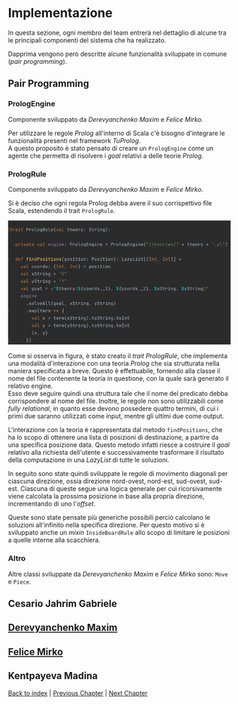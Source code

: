 # Implementazione
In questa sezione, ogni membro del team entrerà nel dettaglio di alcune tra le principali componenti del sistema che ha
realizzato.

Dapprima vengono però descritte alcune funzionalità sviluppate in comune (_pair programming_).

## Pair Programming

### PrologEngine

Componente sviluppato da _Derevyanchenko Maxim_ e _Felice Mirko_.

Per utilizzare le regole _Prolog_ all'interno di Scala c'è bisogno d'integrare le funzionalità presenti nel framework
_TuProlog_.\
A questo proposito è stato pensato di creare un `PrologEngine` come un agente che permetta di risolvere i _goal_ 
relativi a delle teorie _Prolog_.

### PrologRule

Componente sviluppato da _Derevyanchenko Maxim_ e _Felice Mirko_.

Si è deciso che ogni regola Prolog debba avere il suo corrispettivo file Scala, estendendo il trait `PrologRule`.

![PrologRule](prolog_rule.png)

Come si osserva in figura, è stato creato il _trait_ _PrologRule_, che implementa una modalità d'interazione con 
una teoria _Prolog_ che sia strutturata nella maniera specificata a breve.
Questo è effettuabile, fornendo alla classe il nome del file contenente la teoria in questione, con la quale sarà 
generato il relativo engine. \
Esso deve seguire quindi una struttura tale che il nome del predicato debba corrispondere al 
nome del file. Inoltre, le regole non sono utilizzabili come _fully relational_, in quanto esse devono possedere quattro
termini, di cui i primi due saranno utilizzati come input, mentre gli ultimi due come output.

L'interazione con la teoria è rappresentata dal metodo `findPositions`, che ha lo scopo di ottenere una lista di 
posizioni di destinazione, a partire da una specifica posizione data.
Questo metodo infatti riesce a costruire il _goal_ relativo alla richiesta dell'utente e successivamente trasformare 
il risultato della computazione in una _LazyList_ di tutte le soluzioni.

In seguito sono state quindi sviluppate le regole di movimento diagonali per ciascuna direzione, ossia direzione 
nord-ovest, nord-est, sud-ovest, sud-est.
Ciascuna di queste segue una logica generale per cui ricorsivamente viene calcolata la prossima posizione in base
alla propria direzione, incrementando di uno l'_offset_.

Queste sono state pensate più generiche possibili perciò calcolano le soluzioni all'infinito nella specifica direzione.
Per questo motivo si è sviluppato anche un _mixin_ `InsideBoardRule` allo scopo di limitare le posizioni a quelle 
interne alla scacchiera.

### Altro

Altre classi sviluppate da _Derevyanchenko Maxim_ e _Felice Mirko_ sono: `Move` e `Piece`.

## Cesario Jahrim Gabriele

## [Derevyanchenko Maxim](maxim/maxim.md)

## [Felice Mirko](mirko/mirko.md)

## Kentpayeva Madina

[Back to index](../index.md) |
[Previous Chapter](../5-detailed-design/index.md) |
[Next Chapter](../7-conclusion/index.md)